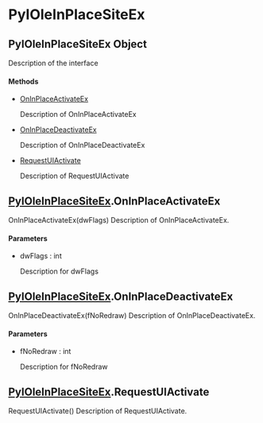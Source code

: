 # PyIOleInPlaceSiteEx

## PyIOleInPlaceSiteEx Object



Description of the interface

#### Methods


  - [OnInPlaceActivateEx](PyIOleInPlaceSiteEx.md#pyioleinplacesiteexoninplaceactivateex)

    Description of OnInPlaceActivateEx&nbsp;

  - [OnInPlaceDeactivateEx](PyIOleInPlaceSiteEx.md#pyioleinplacesiteexoninplacedeactivateex)

    Description of OnInPlaceDeactivateEx&nbsp;

  - [RequestUIActivate](PyIOleInPlaceSiteEx.md#pyioleinplacesiteexrequestuiactivate)

    Description of RequestUIActivate&nbsp;

## [PyIOleInPlaceSiteEx](#pyioleinplacesiteex)\.OnInPlaceActivateEx

OnInPlaceActivateEx\(dwFlags\)
Description of OnInPlaceActivateEx\.

#### Parameters


  - dwFlags : int

    Description for dwFlags

## [PyIOleInPlaceSiteEx](#pyioleinplacesiteex)\.OnInPlaceDeactivateEx

OnInPlaceDeactivateEx\(fNoRedraw\)
Description of OnInPlaceDeactivateEx\.

#### Parameters


  - fNoRedraw : int

    Description for fNoRedraw

## [PyIOleInPlaceSiteEx](#pyioleinplacesiteex)\.RequestUIActivate

RequestUIActivate\(\)
Description of RequestUIActivate\.